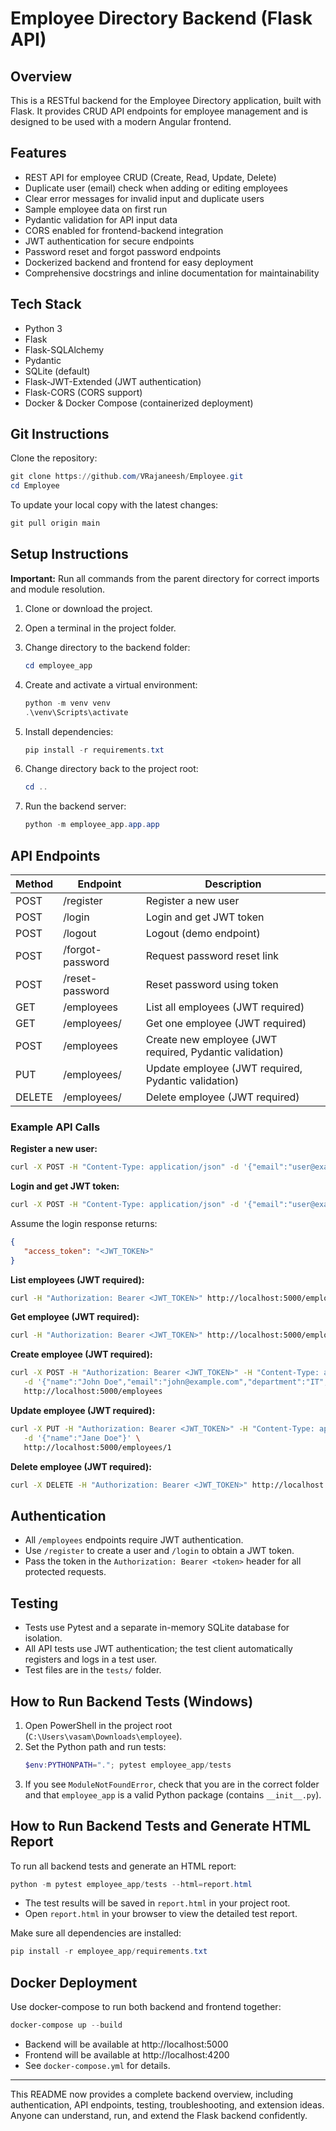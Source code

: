 # Employee Directory Backend (Flask API)

## Overview
This is a RESTful backend for the Employee Directory application, built with Flask. It provides CRUD API endpoints for employee management and is designed to be used with a modern Angular frontend.

## Features
- REST API for employee CRUD (Create, Read, Update, Delete)
- Duplicate user (email) check when adding or editing employees
- Clear error messages for invalid input and duplicate users
- Sample employee data on first run
- Pydantic validation for API input data
- CORS enabled for frontend-backend integration
- JWT authentication for secure endpoints
- Password reset and forgot password endpoints
- Dockerized backend and frontend for easy deployment
- Comprehensive docstrings and inline documentation for maintainability

## Tech Stack
- Python 3
- Flask
- Flask-SQLAlchemy
- Pydantic
- SQLite (default)
- Flask-JWT-Extended (JWT authentication)
- Flask-CORS (CORS support)
- Docker & Docker Compose (containerized deployment)

## Git Instructions

Clone the repository:
```powershell
git clone https://github.com/VRajaneesh/Employee.git
cd Employee
```

To update your local copy with the latest changes:
```powershell
git pull origin main
```


## Setup Instructions
**Important:** Run all commands from the parent directory for correct imports and module resolution.
1. Clone or download the project.
2. Open a terminal in the project folder.
3. Change directory to the backend folder:
   ```powershell
   cd employee_app
   ```
4. Create and activate a virtual environment:
   ```powershell
   python -m venv venv
   .\venv\Scripts\activate
   ```
5. Install dependencies:
   ```powershell
   pip install -r requirements.txt
   ```

6. Change directory back to the project root:
   ```powershell
   cd ..
   ```
7. Run the backend server:
   ```powershell
   python -m employee_app.app.app
   ```

## API Endpoints
| Method | Endpoint                | Description                                 |
|--------|-------------------------|---------------------------------------------|
| POST   | /register               | Register a new user                         |
| POST   | /login                  | Login and get JWT token                     |
| POST   | /logout                 | Logout (demo endpoint)                      |
| POST   | /forgot-password        | Request password reset link                 |
| POST   | /reset-password         | Reset password using token                  |
| GET    | /employees              | List all employees (JWT required)           |
| GET    | /employees/<id>         | Get one employee (JWT required)             |
| POST   | /employees              | Create new employee (JWT required, Pydantic validation) |
| PUT    | /employees/<id>         | Update employee (JWT required, Pydantic validation)     |
| DELETE | /employees/<id>         | Delete employee (JWT required)              |

### Example API Calls

**Register a new user:**
```bash
curl -X POST -H "Content-Type: application/json" -d '{"email":"user@example.com","password":"yourpassword"}' http://localhost:5000/register
```

**Login and get JWT token:**
```bash
curl -X POST -H "Content-Type: application/json" -d '{"email":"user@example.com","password":"yourpassword"}' http://localhost:5000/login
```

Assume the login response returns:
```json
{
   "access_token": "<JWT_TOKEN>"
}
```

**List employees (JWT required):**
```bash
curl -H "Authorization: Bearer <JWT_TOKEN>" http://localhost:5000/employees
```

**Get employee (JWT required):**
```bash
curl -H "Authorization: Bearer <JWT_TOKEN>" http://localhost:5000/employees/1
```

**Create employee (JWT required):**
```bash
curl -X POST -H "Authorization: Bearer <JWT_TOKEN>" -H "Content-Type: application/json" \
   -d '{"name":"John Doe","email":"john@example.com","department":"IT","phone":"1234567890"}' \
   http://localhost:5000/employees
```

**Update employee (JWT required):**
```bash
curl -X PUT -H "Authorization: Bearer <JWT_TOKEN>" -H "Content-Type: application/json" \
   -d '{"name":"Jane Doe"}' \
   http://localhost:5000/employees/1
```

**Delete employee (JWT required):**
```bash
curl -X DELETE -H "Authorization: Bearer <JWT_TOKEN>" http://localhost:5000/employees/1
```

## Authentication
- All `/employees` endpoints require JWT authentication.
- Use `/register` to create a user and `/login` to obtain a JWT token.
- Pass the token in the `Authorization: Bearer <token>` header for all protected requests.

## Testing
- Tests use Pytest and a separate in-memory SQLite database for isolation.
- All API tests use JWT authentication; the test client automatically registers and logs in a test user.
- Test files are in the `tests/` folder.

## How to Run Backend Tests (Windows)

1. Open PowerShell in the project root (`C:\Users\vasam\Downloads\employee`).
2. Set the Python path and run tests:
   ```powershell
   $env:PYTHONPATH="."; pytest employee_app/tests
   ```
3. If you see `ModuleNotFoundError`, check that you are in the correct folder and that `employee_app` is a valid Python package (contains `__init__.py`).

## How to Run Backend Tests and Generate HTML Report

To run all backend tests and generate an HTML report:

```powershell
python -m pytest employee_app/tests --html=report.html
```

- The test results will be saved in `report.html` in your project root.
- Open `report.html` in your browser to view the detailed test report.

Make sure all dependencies are installed:
```powershell
pip install -r employee_app/requirements.txt
```

## Docker Deployment

Use docker-compose to run both backend and frontend together:
```powershell
docker-compose up --build
```

- Backend will be available at http://localhost:5000
- Frontend will be available at http://localhost:4200
- See `docker-compose.yml` for details.

---

This README now provides a complete backend overview, including authentication, API endpoints, testing, troubleshooting, and extension ideas. Anyone can understand, run, and extend the Flask backend confidently.


